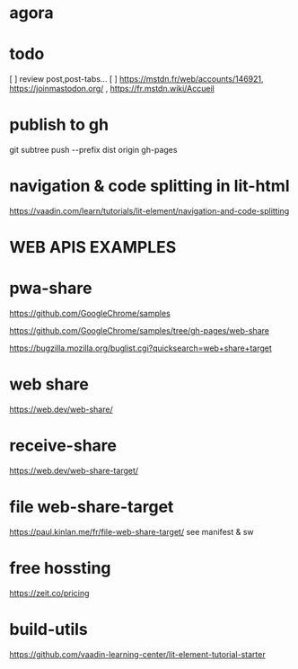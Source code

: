 # agora

# todo
[ ]  review post,post-tabs...
[ ] https://mstdn.fr/web/accounts/146921, https://joinmastodon.org/ , https://fr.mstdn.wiki/Accueil


# publish to gh
git subtree push --prefix dist origin gh-pages

# navigation & code splitting in lit-html
https://vaadin.com/learn/tutorials/lit-element/navigation-and-code-splitting

# WEB APIS EXAMPLES
# pwa-share
https://github.com/GoogleChrome/samples

https://github.com/GoogleChrome/samples/tree/gh-pages/web-share

https://bugzilla.mozilla.org/buglist.cgi?quicksearch=web+share+target

# web share
https://web.dev/web-share/

# receive-share
https://web.dev/web-share-target/

# file web-share-target
https://paul.kinlan.me/fr/file-web-share-target/
 see manifest & sw

# free hossting
https://zeit.co/pricing

# build-utils
https://github.com/vaadin-learning-center/lit-element-tutorial-starter

